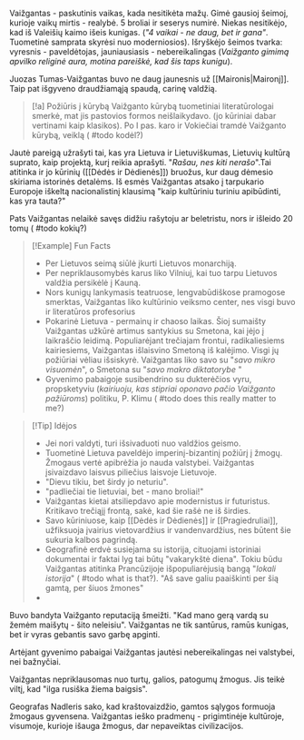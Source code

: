 Vaižgantas - paskutinis vaikas, kada nesitikėta mažų. Gimė gausioj šeimoj, kurioje vaikų mirtis - realybė. 5 broliai ir seserys numirė. Niekas nesitikėjo, kad iš Valeišių kaimo išeis kunigas. (*"4 vaikai - ne daug, bet ir gana"*. Tuometinė samprata skyrėsi nuo moderniosios). Išryškėjo šeimos tvarka: vyresnis - paveldėtojas, jauniausiasis - nebereikalingas (*Vaižganto gimimą apvilko religinė aura, motina pareiškė, kad šis taps kunigu*).

Juozas Tumas-Vaižgantas buvo ne daug jaunesnis už [[Maironis|Maironį]]. Taip pat išgyveno draudžiamąją spaudą, carinę valdžią.  

> [!a] Požiūris į kūrybą
Vaižganto kūrybą tuometiniai literatūrologai smerkė, mat jis pastovios formos neišlaikydavo. (jo kūriniai dabar vertinami kaip klasikos).  Po I pas. karo ir Vokiečiai tramdė Vaižganto kūrybą, veiklą ( #todo kodėl?)
>
Jautė pareigą užrašyti tai, kas yra Lietuva ir Lietuviškumas, Lietuvių kultūrą suprato, kaip projektą, kurį reikia aprašyti. "*Rašau, nes kiti nerašo*".Tai atitinka ir jo kūrinių ([[Dėdės ir Dėdienės]]) bruožus, kur daug dėmesio skiriama istorinės detalėms. Iš esmės Vaižgantas atsako į tarpukario Europoje iškeltą nacionalistinį klausimą "kaip kultūriniu turiniu apibūdinti, kas yra tauta?"
>
Pats Vaižgantas nelaikė savęs didžiu rašytoju ar beletristu, nors ir išleido 20 tomų ( #todo kokių?)


> [!Example] Fun Facts
> - Per Lietuvos seimą siūlė įkurti Lietuvos monarchiją. 
> - Per nepriklausomybės karus liko Vilniuj, kai tuo tarpu Lietuvos valdžia persikėlė į Kauną. 
> - Nors kunigų lankymasis teatruose, lengvabūdiškose pramogose smerktas, Vaižgantas liko kultūrinio veiksmo center, nes visgi buvo ir literatūros profesorius
> - Pokarinė Lietuva - permainų ir chaoso laikas. Šioj sumaišty Vaižgantas užkūrė artimus santykius su Smetona, kai įėjo į laikraščio leidimą. Populiarėjant trečiajam frontui, radikaliesiems kairiesiems, Vaižgantas išlaisvino Smetoną iš kalėjimo. Visgi jų požiūriai vėliau išsiskyrė. Vaižgantas liko savo su "*savo mikro visuomėn*", o Smetona su "*savo makro diktatorybe* "
> - Gyvenimo pabaigoje susibendrino su dukterėčios vyru, propsketyviu (*kairiuoju, kas stipriai oponavo pačio Vaižganto pažiūroms*) politiku, P. Klimu ( #todo does this really matter to me?)

> [!Tip] Idėjos
> - Jei nori valdyti, turi išsivaduoti nuo valdžios geismo. 
> -  Tuometinė Lietuva paveldėjo imperinį-bizantinį požiūrį į žmogų. Žmogaus vertė apibrėžia jo nauda valstybei. Vaižgantas įsivaizdavo laisvus piliečius laisvoje Lietuvoje.
> - "Dievu tikiu, bet širdy jo neturiu". 
> - "padliečiai tie lietuviai, bet - mano broliai!"
> - Vaižgantas kietai atsiliepdavo apie modernistus ir futuristus. Kritikavo trečiąjį frontą, sakė, kad šie rašė ne iš širdies.
> - Savo kūriniuose, kaip [[Dėdės ir Dėdienės]] ir [[Pragiedruliai]], užfiksuoja įvairius vietovardžius ir vandenvardžius, nes būtent šie sukuria kalbos pagrindą. 
> - Geografinė erdvė susiejama su istorija, cituojami istoriniai dokumentai ir faktai lyg tai būtų "vakarykštė diena". Tokiu būdu Vaižgantas atitinka Prancūzijoje išpopuliarėjusią bangą "*lokali istorija*" ( #todo what is that?). "Aš save galiu paaiškinti per šią gamtą, per šiuos žmones"
> - 

Buvo bandyta Vaižganto reputaciją šmeižti. "Kad mano gerą vardą su žemėm maišytų - šito neleisiu". Vaižgantas ne tik santūrus, ramūs kunigas, bet ir vyras gebantis savo garbę apginti. 

Artėjant gyvenimo pabaigai Vaižgantas jautėsi nebereikalingas nei valstybei, nei bažnyčiai. 

Vaižgantas nepriklausomas nuo turtų, galios, patogumų žmogus. Jis teikė viltį, kad "ilga rusiška žiema baigsis". 

Geografas Nadleris sako, kad kraštovaizdžio, gamtos sąlygos formuoja žmogaus gyvensena. Vaižgantas ieško pradmenų - prigimtinėje kultūroje, visumoje, kurioje išauga žmogus, dar nepaveiktas civilizacijos.  

